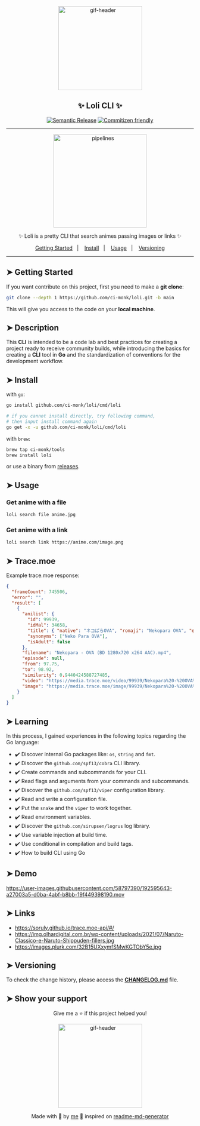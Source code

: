 <div align="center">

<img alt="gif-header" src="https://c.tenor.com/PX2XATCduFcAAAAC/loli.gif" width="225"/>

<h2>✨ Loli CLI ✨</h2>

[![Semantic Release](https://img.shields.io/badge/%20%20%F0%9F%93%A6%F0%9F%9A%80-semantic--release-e10079.svg)](https://github.com/ci-monk/loli)
[![Commitizen friendly](https://img.shields.io/badge/commitizen-friendly-brightgreen.svg)](https://github.com/ci-monk/loli)

---

<img alt="pipelines" src="https://i.pinimg.com/originals/ce/26/14/ce2614ef4c70f04a2c578f972308f5b6.gif" width="250"/>

<p>✨ Loli is a pretty CLI that search animes passing images or links ✨</p>

<p>
  <a href="#getting-started">Getting Started</a>&nbsp;&nbsp;&nbsp;|&nbsp;&nbsp;&nbsp;
  <a href="#install">Install</a>&nbsp;&nbsp;&nbsp;|&nbsp;&nbsp;&nbsp;
  <a href="#usage">Usage</a>&nbsp;&nbsp;&nbsp;|&nbsp;&nbsp;&nbsp;
  <a href="#versioning">Versioning</a>
</p>

</div>

---

## ➤ Getting Started <a name = "getting-started"></a>

If you want contribute on this project, first you need to make a **git clone**:

```bash
git clone --depth 1 https://github.com/ci-monk/loli.git -b main
```

This will give you access to the code on your **local machine**.

## ➤ Description <a name = "description"></a>

This **CLI** is intended to be a code lab and best practices for creating a project ready to receive community builds, while introducing the basics for creating a **CLI** tool in **Go** and the standardization of conventions for the development workflow.

## ➤ Install <a name = "install"></a>

with `go`:

```bash
go install github.com/ci-monk/loli/cmd/loli

# if you cannot install directly, try following command,
# then input install command again
go get -x -u github.com/ci-monk/loli/cmd/loli
```

with `brew`:

```bash
brew tap ci-monk/tools
brew install loli
```

or use a binary from [releases](https://github.com/ci-monk/loli/releases/latest).

## ➤ Usage <a name = "usage"></a>

### Get anime with a file

```bash
loli search file anime.jpg
```

### Get anime with a link

```bash
loli search link https://anime.com/image.png
```

## ➤ Trace.moe <a name = "trace.moe"></a>

Example trace.moe response:

```json
{
  "frameCount": 745506,
  "error": "",
  "result": [
    {
      "anilist": {
        "id": 99939,
        "idMal": 34658,
        "title": { "native": "ネコぱらOVA", "romaji": "Nekopara OVA", "english": null },
        "synonyms": ["Neko Para OVA"],
        "isAdult": false
      },
      "filename": "Nekopara - OVA (BD 1280x720 x264 AAC).mp4",
      "episode": null,
      "from": 97.75,
      "to": 98.92,
      "similarity": 0.9440424588727485,
      "video": "https://media.trace.moe/video/99939/Nekopara%20-%20OVA%20(BD%201280x720%20x264%20AAC).mp4?t=98.33500000000001&token=xxxxxxxxxxxxxx",
      "image": "https://media.trace.moe/image/99939/Nekopara%20-%20OVA%20(BD%201280x720%20x264%20AAC).mp4?t=98.33500000000001&token=xxxxxxxxxxxxxx"
    }
  ]
}
```

## ➤ Learning <a name = "learning"></a>

In this process, I gained experiences in the following topics regarding the Go language:

- ✔️ Discover internal Go packages like: `os`, `string` and `fmt`.
- ✔️ Discover the `github.com/spf13/cobra` CLI library.
- ✔️ Create commands and subcommands for your CLI.
- ✔️ Read flags and arguments from your commands and subcommands.
- ✔️ Discover the `github.com/spf13/viper` configuration library.
- ✔️ Read and write a configuration file.
- ✔️ Put the `snake` and the `viper` to work together.
- ✔️ Read environment variables.
- ✔️ Discover the `github.com/sirupsen/logrus` log library.
- ✔️ Use variable injection at build time.
- ✔️ Use conditional in compilation and build tags.
- ✔️ How to build CLI using Go

## ➤ Demo <a name = "demo"></a>

https://user-images.githubusercontent.com/58797390/192595643-a27003a5-d0ba-4abf-b8bb-19f449398190.mov

## ➤ Links <a name = "links"></a>

- https://soruly.github.io/trace.moe-api/#/
- https://img.olhardigital.com.br/wp-content/uploads/2021/07/Naruto-Classico-e-Naruto-Shippuden-fillers.jpg
- https://images.plurk.com/32B15UXxymfSMwKGTObY5e.jpg

## ➤ Versioning <a name = "versioning"></a>

To check the change history, please access the [**CHANGELOG.md**](CHANGELOG.md) file.

## ➤ Show your support <a name = "show-your-support"></a>

<div align="center">

Give me a ⭐️ if this project helped you!

<img alt="gif-header" src="https://www.icegif.com/wp-content/uploads/baby-yoda-bye-bye-icegif.gif" width="225"/>

Made with 💜 by [me](https://github.com/ci-monk) :wave: inspired on [readme-md-generator](https://github.com/kefranabg/readme-md-generator)

</div>
